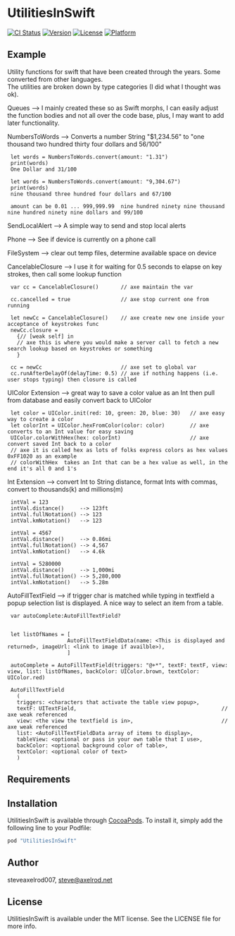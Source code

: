 # UtilitiesInSwift

[![CI Status](http://img.shields.io/travis/steveaxelrod007/UtilitiesInSwift.svg?style=flat)](https://travis-ci.org/steveaxelrod007/UtilitiesInSwift)
[![Version](https://img.shields.io/cocoapods/v/UtilitiesInSwift.svg?style=flat)](http://cocoapods.org/pods/UtilitiesInSwift)
[![License](https://img.shields.io/cocoapods/l/UtilitiesInSwift.svg?style=flat)](http://cocoapods.org/pods/UtilitiesInSwift)
[![Platform](https://img.shields.io/cocoapods/p/UtilitiesInSwift.svg?style=flat)](http://cocoapods.org/pods/UtilitiesInSwift)

## Example
Utility functions for swift that have been created through the years.  Some converted from other languages.  
The utilities are broken down by type categories (I did what I thought was ok).

Queues --> I mainly created these so as Swift morphs, I can easily adjust the function bodies and not all over the code base, plus, I may want to add later functionality.

NumbersToWords --> Converts a number String "$1,234.56" to "one thousand two hundred thirty four dollars and 56/100"

     let words = NumbersToWords.convert(amount: "1.31") 
     print(words)
     One Dollar and 31/100
      
     let words = NumbersToWords.convert(amount: "9,304.67") 
     print(words)
     nine thousand three hundred four dollars and 67/100
      
     amount can be 0.01 ... 999,999.99  nine hundred ninety nine thousand nine hundred ninety nine dollars and 99/100

SendLocalAlert --> A simple way to send and stop local alerts              

Phone --> See if device is currently on a phone call

FileSystem --> clear out temp files, determine available space on device             

CancelableClosure --> I use it for waiting for 0.5 seconds to elapse on key strokes, then call some lookup function

     var cc = CancelableClosure()       // axe maintain the var
       
     cc.cancelled = true                // axe stop current one from running
            
     let newCc = CancelableClosure()    // axe create new one inside your acceptance of keystrokes func 
     newCc.closure =
       {// [weak self] in
       // axe this is where you would make a server call to fetch a new search lookup based on keystrokes or something
       }
    
     cc = newCc                         // axe set to global var 
     cc.runAfterDelayOf(delayTime: 0.5) // axe if nothing happens (i.e. user stops typing) then closure is called
       
UIColor Extension --> great way to save a color value as an Int then pull from database and easily convert back to UIColor                   

     let color = UIColor.init(red: 10, green: 20, blue: 30)   // axe easy way to create a color
     let colorInt = UIColor.hexFromColor(color: color)        // axe converts to an Int value for easy saving
     UIColor.colorWithHex(hex: colorInt)                      // axe convert saved Int back to a color
     // axe it is called hex as lots of folks express colors as hex values 0xFF1020 as an example
     // colorWithHex  takes an Int that can be a hex value as well, in the end it's all 0 and 1's

Int Extension --> convert Int to String distance, format Ints with commas, convert to thousands(k) and millions(m)
 
     intVal = 123
     intVal.distance()     --> 123ft
     intVal.fullNotation() --> 123
     intVal.kmNotation()   --> 123
    
     intVal = 4567
     intVal.distance()     --> 0.86mi
     intVal.fullNotation() --> 4,567
     intVal.kmNotation()   --> 4.6k
    
     intVal = 5280000
     intVal.distance()     --> 1,000mi
     intVal.fullNotation() --> 5,280,000
     intVal.kmNotation()   --> 5.28m
 
AutoFillTextField --> if trigger char is matched while typing in textfield a popup selection list is displayed.  A nice way to select an item from a table.
     
     var autoComplete:AutoFillTextField?

     
     let listOfNames = [
                       AutoFillTextFieldData(name: <This is displayed and returned>, imageUrl: <link to image if availble>),
                       ]
   
     autoComplete = AutoFillTextField(triggers: "@+*", textF: textF, view: view, list: listOfNames, backColor: UIColor.brown, textColor: UIColor.red)
 
     AutoFillTextField
       (
       triggers: <characters that activate the table view popup>, 
       textF: UITextField,                                              // axe weak referenced 
       view: <the view the textfield is in>,                            // axe weak referenced 
       list: <AutoFillTextFieldData array of items to display>,
       tableView: <optional or pass in your own table that I use>, 
       backColor: <optional background color of table>, 
       textColor: <optional color of text>
       ) 

     
  


## Requirements

## Installation

UtilitiesInSwift is available through [CocoaPods](http://cocoapods.org). To install
it, simply add the following line to your Podfile:

```ruby
pod "UtilitiesInSwift"
```

## Author

steveaxelrod007, steve@axelrod.net

## License

UtilitiesInSwift is available under the MIT license. See the LICENSE file for more info.
